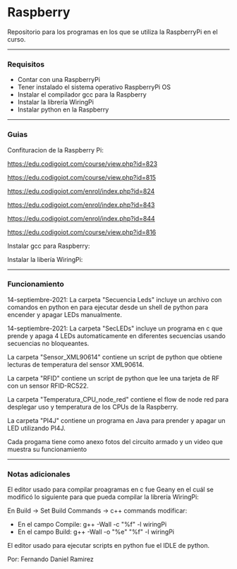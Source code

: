 # Raspberry

 Repositorio para los programas en los que se utiliza la RaspberryPi en el curso.
 
 ----------------------------------------------------------------------------------------------------

### Requisitos
 - Contar con una RaspberryPi
 - Tener instalado el sistema operativo RaspberryPi OS
 - Instalar el compilador gcc para la Raspberry
 - Instalar la librería WiringPi
 - Instalar python en la Raspberry

----------------------------------------------------------------------------------------------------

### Guias
 Confituracion de la Raspberry Pi:
 
 https://edu.codigoiot.com/course/view.php?id=823
 
 https://edu.codigoiot.com/course/view.php?id=815
 
 https://edu.codigoiot.com/enrol/index.php?id=824
 
 https://edu.codigoiot.com/enrol/index.php?id=843
 
 https://edu.codigoiot.com/enrol/index.php?id=844
 
 https://edu.codigoiot.com/course/view.php?id=816
 
 Instalar gcc para Raspberry:
 
 Instalar la libería WiringPi: 

----------------------------------------------------------------------------------------------------

### Funcionamiento

14-septiembre-2021: La carpeta "Secuencia Leds" incluye un archivo con comandos en python en para ejecutar desde un shell de python para encender y apagar LEDs manualmente. 

14-septiembre-2021: La carpeta "SecLEDs" incluye un programa en c que prende y apaga 4 LEDs automaticamente en diferentes secuencias usando secuencias no bloqueantes. 

La carpeta "Sensor_XML90614" contiene un script de python que obtiene lecturas de temperatura del sensor XML90614. 

La carpeta "RFID" contiene un script de python que lee una tarjeta de RF con un sensor RFID-RC522. 

La carpeta "Temperatura_CPU_node_red" contiene el flow de node red para desplegar uso y temperatura de los CPUs de la Raspberry. 

La carpeta "PI4J" contiene un programa en Java para prender y apagar un LED utilizando PI4J. 

Cada progama tiene como anexo fotos del circuito armado y un video que muestra su funcionamiento

----------------------------------------------------------------------------------------------------

### Notas adicionales
El editor usado para compilar proagramas en c fue Geany en el cuál se modificó lo siguiente para que pueda compilar la librería WiringPi:

En Build -> Set Build Commands -> c++ commands modificar:
 - En el campo Compile: g++ -Wall -c "%f" -l wiringPi
 - En el campo Build: g++ -Wall -o "%e" "%f"  -l wiringPi


El editor usado para ejecutar scripts en python fue el IDLE de python. 

Por: Fernando Daniel Ramirez
